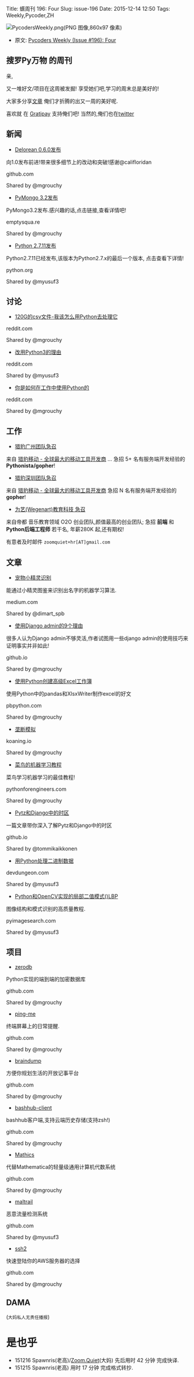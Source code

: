 Title: 蠎周刊 196: Four
Slug: issue-196
Date: 2015-12-14 12:50
Tags: Weekly,Pycoder,ZH


![PycodersWeekly.png(PNG 图像,860x97 像素)](http://zoomq.qiniucdn.com/logos/PycodersWeekly.png?imageView2/2/w/360)



- 原文: [Pycoders Weekly (Issue #196): Four](http://us4.campaign-archive2.com/?u=9735795484d2e4c204da82a29&id=247cb9ae65)



## 搜罗Py万物 的周刊

亲,


又一堆好文/项目在这周被发掘!
享受她们吧,学习的周末总是美好的!

大家多分享[文章](http://pycoders.com/submissions/)
俺们才折腾的出又一周的美好呢.

喜欢就
在 [Gratipay](https://www.gratipay.com/PycodersWeekly)
支持俺们吧!
当然的,俺们也在[twitter](http://www.twitter.com/pycoders)


## 新闻

- [Delorean 0.6.0发布](https://github.com/myusuf3/delorean) 

向1.0发布前进!带来很多细节上的改动和突破!感谢@califloridan

github.com

Shared by @mgrouchy
 
- [PyMongo 3.2发布](https://emptysqua.re/blog/announcing-pymongo-3-2/) 

PyMongo3.2发布.感兴趣的话,点击链接,查看详情吧!

emptysqua.re

Shared by @mgrouchy
 
- [Python 2.7.11发布](https://hg.python.org/cpython/raw-file/53d30ab403f1/Misc/NEWS)

Python2.7.11已经发布,该版本为Python2.7.x的最后一个版本, 点击查看下详情! 

python.org

Shared by @myusuf3



## 讨论

- [120G的csv文件-我该怎么用Python去处理它](https://www.reddit.com/r/Python/comments/3wa22v/120gb_csv_is_this_something_i_can_handle_in_python/) 

reddit.com

Shared by @mgrouchy
 
- [改用Python3的理由](https://www.reddit.com/r/Python/comments/3w6zy0/one_more_reason_to_use_python_3/)

reddit.com

Shared by @myusuf3
 
- [你是如何在工作中使用Python的](https://www.reddit.com/r/Python/comments/3vuhj9/how_do_you_use_python_in_your_job/) 

reddit.com

Shared by @mgrouchy

 

## 工作
- [猎豹广州团队急召](https://github.com/cheetahmobile/CMBM/wiki/BmGzHr)

来自 [猎豹移动 - 全球最大的移动工具开发商](http://www.cmcm.com/zh-cn/cm-backup/) ...
急招 5+ 名有服务端开发经验的 **Pythonista/gopher**!

- [猎豹深圳团队急召](https://github.com/cheetahmobile/CMBM/wiki/BmSzHr)

来自 [猎豹移动 - 全球最大的移动工具开发商](http://www.cmcm.com/zh-cn/cm-backup/)
急招 N 名有服务端开发经验的 **gopher**!

- [为艺(Wegenart)教育科技 急召](https://github.com/ZoomQuiet/zoomquiet/wiki/Hr4Wegenart)

来自帝都 音乐教育领域 O2O 创业团队,颜值最高的创业团队;
急招 **前端** 和 **Python后端工程师** 若干名, 年薪280K 起,还有期权!

有意者及时邮件 `zoomquiet+hr[AT]gmail.com`


## 文章

- [宠物小精灵识别](https://medium.com/@dimart/pok%C3%A9mon-recognition-d3ad5cadc61e#.o0bgp8dc3)

能通过小精灵图鉴来识别出名字的机器学习算法. 

medium.com

Shared by @dimart_spb
 
- [使用Django admin的9个理由](https://alexmorozov.github.io/why-you-should-use-the-django-admin-9-tips.html) 

很多人认为Django admin不够灵活,作者试图用一些django admin的使用技巧来证明事实并非如此!

github.io

Shared by @mgrouchy
 

- [使用Python创建高级Excel工作簿](http://pbpython.com/advanced-excel-workbooks.html)

使用Python中的pandas和XlsxWriter制作excel的好文

pbpython.com

Shared by @mgrouchy
 
- [垄断模拟](http://koaning.io/monopoly-simulations.html)

koaning.io

Shared by @mgrouchy
 
- [菜鸟的机器学习教程](http://pythonforengineers.com/machine-learning-for-complete-beginners/)

菜鸟学习机器学习的最佳教程! 

pythonforengineers.com

Shared by @mgrouchy
 
- [Pytz和Django中的时区](http://tommikaikkonen.github.io/timezones/) 

一篇文章带你深入了解Pytz和Django中的时区


github.io

Shared by @tommikaikkonen
 
- [用Python处理二进制数据](http://www.devdungeon.com/content/working-binary-data-python)

devdungeon.com

Shared by @myusuf3

- [Python和OpenCV实现的局部二值模式()LBP](http://www.pyimagesearch.com/2015/12/07/local-binary-patterns-with-python-opencv/)

图像结构和模式识别的高质量教程. 

pyimagesearch.com

Shared by @myusuf3


 
## 项目

- [zerodb](https://github.com/zero-db/zerodb)

Python实现的端到端的加密数据库

github.com

Shared by @mgrouchy
 
- [ping-me](https://github.com/OrkoHunter/ping-me) 

终端屏幕上的日常提醒. 

github.com

Shared by @mgrouchy
 
- [braindump](https://github.com/levlaz/braindump) 

方便你规划生活的开放记事平台

github.com

Shared by @mgrouchy
 
- [bashhub-client](https://github.com/rcaloras/bashhub-client) 

bashhub客户端,支持云端历史存储(支持zsh!)

github.com

Shared by @mgrouchy
 
- [Mathics](https://github.com/mathics/Mathics) 

代替Mathematica的轻量级通用计算机代数系统

github.com

Shared by @mgrouchy
 
- [maltrail](https://github.com/stamparm/maltrail)

恶意流量检测系统

github.com

Shared by @myusuf3
 
- [ssh2](https://github.com/soheil/ssh2) 

快速登陆你的AWS服务器的选择

github.com

Shared by @mgrouchy

## DAMA
(`大妈私人无责任播报`)

# 是也乎

- 151216 Spawnris(老高)/[Zoom.Quiet](http://zoomquiet.io/)(大妈) 先后用时 42 分钟 完成快译.
- 151215 Spawnris(老高) 用时 17 分钟 完成格式转抄.
